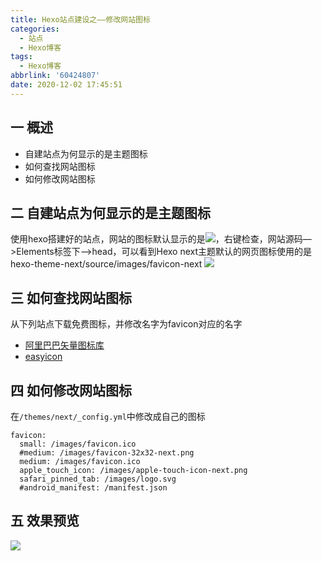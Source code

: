 ```yaml
---
title: Hexo站点建设之——修改网站图标
categories:
  - 站点
  - Hexo博客
tags:
  - Hexo博客
abbrlink: '60424807'
date: 2020-12-02 17:45:51
---
```

## 一 概述
* 自建站点为何显示的是主题图标
* 如何查找网站图标
* 如何修改网站图标

<!--more-->

## 二  自建站点为何显示的是主题图标

使用hexo搭建好的站点，网站的图标默认显示的是![][1]，右键检查，网站源码—>Elements标签下—>head，可以看到Hexo next主题默认的网页图标使用的是hexo-theme-next/source/images/favicon-next
![][2]

## 三 如何查找网站图标

从下列站点下载免费图标，并修改名字为favicon对应的名字

* [阿里巴巴矢量图标库][11]
* [easyicon][12]

## 四 如何修改网站图标

在`/themes/next/_config.yml`中修改成自己的图标

```
favicon:
  small: /images/favicon.ico
  #medium: /images/favicon-32x32-next.png
  medium: /images/favicon.ico
  apple_touch_icon: /images/apple-touch-icon-next.png
  safari_pinned_tab: /images/logo.svg
  #android_manifest: /manifest.json
```

## 五 效果预览
![][3]



[1]:../images/favicon-next/favicon-32x32-next.png
[2]:https://cdn.staticaly.com/gh/PGzxc/CDN/master/blog-hexo/hexo-web-site-head-default-next.png
[3]:../images/favicon/favicon-32x32.png

[11]:https://www.iconfont.cn/
[12]:https://www.easyicon.net/